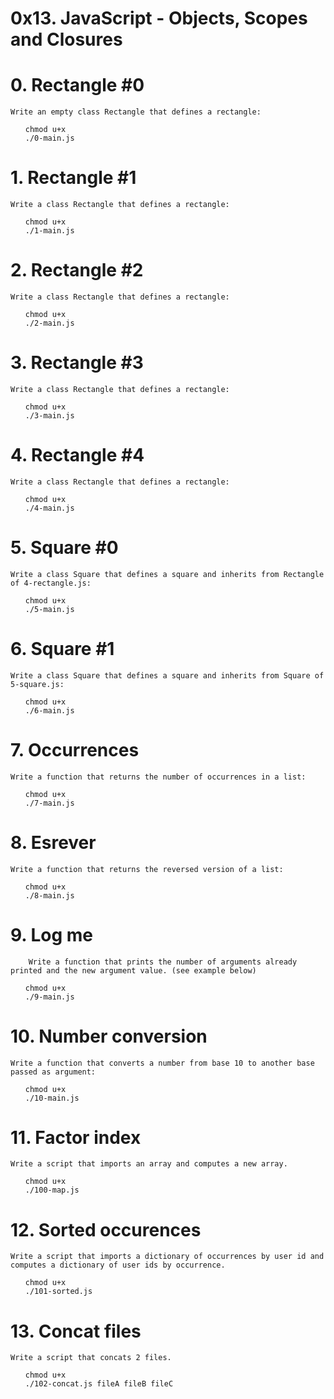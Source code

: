 # 0x13. JavaScript - Objects, Scopes and Closures

# 0. Rectangle #0


    Write an empty class Rectangle that defines a rectangle:

<ul>

    chmod u+x 
    ./0-main.js

</ul>

# 1. Rectangle #1

    Write a class Rectangle that defines a rectangle:


<ul>

    chmod u+x 
    ./1-main.js

</ul>

# 2. Rectangle #2


    Write a class Rectangle that defines a rectangle:


<ul>

    chmod u+x 
    ./2-main.js

</ul>

# 3. Rectangle #3


    Write a class Rectangle that defines a rectangle:

<ul>

    chmod u+x 
    ./3-main.js

</ul>

# 4. Rectangle #4


    Write a class Rectangle that defines a rectangle:

<ul>

    chmod u+x 
    ./4-main.js

</ul>

# 5. Square #0


    Write a class Square that defines a square and inherits from Rectangle of 4-rectangle.js:


<ul>

    chmod u+x 
    ./5-main.js

</ul>

# 6. Square #1


    Write a class Square that defines a square and inherits from Square of 5-square.js:


<ul>

    chmod u+x 
    ./6-main.js

</ul>

# 7. Occurrences


    Write a function that returns the number of occurrences in a list:

<ul>

    chmod u+x 
    ./7-main.js

</ul>

# 8. Esrever


    Write a function that returns the reversed version of a list:

<ul>

    chmod u+x 
    ./8-main.js

</ul>

# 9. Log me

        Write a function that prints the number of arguments already printed and the new argument value. (see example below)

<ul>

    chmod u+x 
    ./9-main.js

</ul>

# 10. Number conversion

    Write a function that converts a number from base 10 to another base passed as argument:


<ul>

    chmod u+x 
    ./10-main.js

</ul>

# 11. Factor index

    Write a script that imports an array and computes a new array.

<ul>

    chmod u+x 
    ./100-map.js 

</ul>


# 12. Sorted occurences


    Write a script that imports a dictionary of occurrences by user id and computes a dictionary of user ids by occurrence.

<ul>

    chmod u+x 
    ./101-sorted.js

</ul>

# 13. Concat files


    Write a script that concats 2 files.


<ul>

    chmod u+x 
    ./102-concat.js fileA fileB fileC
</ul>

